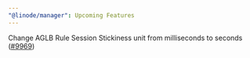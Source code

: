 ```yaml
---
"@linode/manager": Upcoming Features
---
```


Change AGLB Rule Session Stickiness unit from milliseconds to seconds ([#9969](https://github.com/linode/manager/pull/9969))
